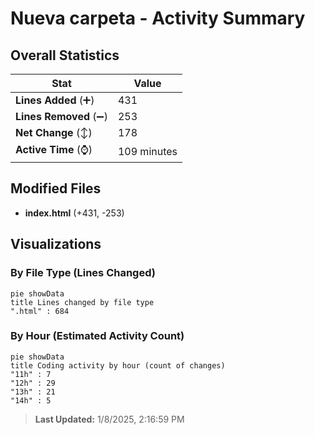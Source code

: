 # Nueva carpeta - Activity Summary 

## Overall Statistics

| Stat                   | Value                                                             |
| ---------------------- | ----------------------------------------------------------------- |
| **Lines Added** (➕)   | 431                                          |
| **Lines Removed** (➖) | 253                                        |
| **Net Change** (↕)    | 178                |
| **Active Time** (⌚)   | 109 minutes |


## Modified Files
- **index.html** (+431, -253)

## Visualizations

### By File Type (Lines Changed)

```mermaid
pie showData
title Lines changed by file type
".html" : 684
```

### By Hour (Estimated Activity Count)

```mermaid
pie showData
title Coding activity by hour (count of changes)
"11h" : 7
"12h" : 29
"13h" : 21
"14h" : 5
```


> **Last Updated:** 1/8/2025, 2:16:59 PM